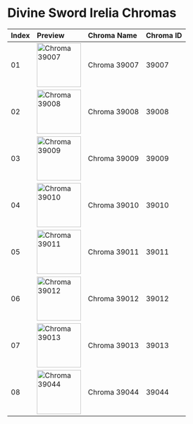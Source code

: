 # Divine Sword Irelia Chromas

| Index | Preview | Chroma Name | Chroma ID |
|:---|:---|:---|:---|
| 01 | <img src='https://raw.communitydragon.org/latest/plugins/rcp-be-lol-game-data/global/default/v1/champion-chroma-images/39/39007.png' alt='Chroma 39007' width='100'> | Chroma 39007 | 39007 |
| 02 | <img src='https://raw.communitydragon.org/latest/plugins/rcp-be-lol-game-data/global/default/v1/champion-chroma-images/39/39008.png' alt='Chroma 39008' width='100'> | Chroma 39008 | 39008 |
| 03 | <img src='https://raw.communitydragon.org/latest/plugins/rcp-be-lol-game-data/global/default/v1/champion-chroma-images/39/39009.png' alt='Chroma 39009' width='100'> | Chroma 39009 | 39009 |
| 04 | <img src='https://raw.communitydragon.org/latest/plugins/rcp-be-lol-game-data/global/default/v1/champion-chroma-images/39/39010.png' alt='Chroma 39010' width='100'> | Chroma 39010 | 39010 |
| 05 | <img src='https://raw.communitydragon.org/latest/plugins/rcp-be-lol-game-data/global/default/v1/champion-chroma-images/39/39011.png' alt='Chroma 39011' width='100'> | Chroma 39011 | 39011 |
| 06 | <img src='https://raw.communitydragon.org/latest/plugins/rcp-be-lol-game-data/global/default/v1/champion-chroma-images/39/39012.png' alt='Chroma 39012' width='100'> | Chroma 39012 | 39012 |
| 07 | <img src='https://raw.communitydragon.org/latest/plugins/rcp-be-lol-game-data/global/default/v1/champion-chroma-images/39/39013.png' alt='Chroma 39013' width='100'> | Chroma 39013 | 39013 |
| 08 | <img src='https://raw.communitydragon.org/latest/plugins/rcp-be-lol-game-data/global/default/v1/champion-chroma-images/39/39044.png' alt='Chroma 39044' width='100'> | Chroma 39044 | 39044 |
